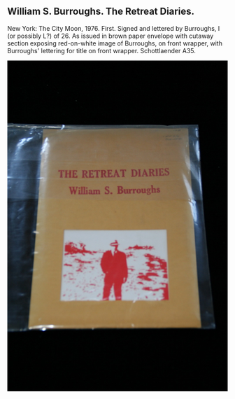 ## William S. Burroughs. The Retreat Diaries.

New York: The City Moon, 1976. First. Signed and lettered by Burroughs, I (or possibly L?) of 26. As issued in brown paper envelope with cutaway section exposing red-on-white image of Burroughs, on front wrapper, with Burroughs' lettering for title on front wrapper. Schottlaender A35.

![The Retreat Diaries](../assets/images/the-retreat-diaries-1.jpg)

